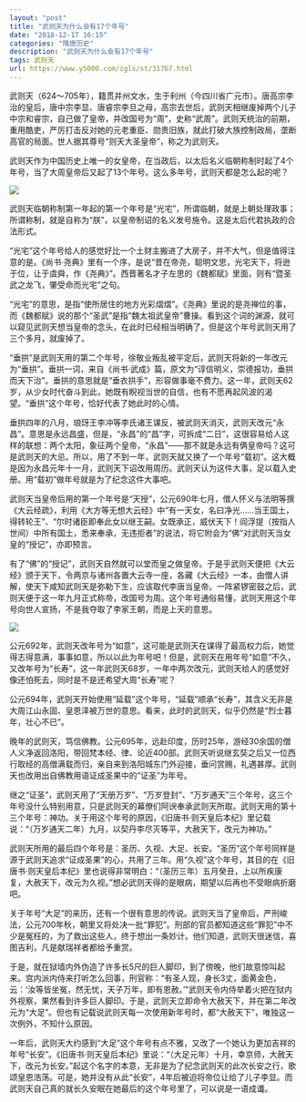 ```yaml
---
layout: "post"
title: "武则天为什么会有17个年号"
date: "2018-12-17 16:15"
categories: "隋唐历史"
description: "武则天为什么会有17个年号"
tags: 武则天
url: https://www.y5000.com/zgls/st/31767.html
---
```






武则天（624～705年），籍贯并州文水，生于利州（今四川省广元市）。唐高宗李治的皇后，唐中宗李显、唐睿宗李旦之母，高宗去世后，武则天相继废掉两个儿子中宗和睿宗，自己做了皇帝，并改国号为“周”，史称“武周”。武则天统治的前期，重用酷吏，严厉打击反对她的元老重臣、勋贵旧族，就此打破大族控制政局，垄断高官的局面。世人据其尊号“则天大圣皇帝”，称之为武则天。

武则天作为中国历史上唯一的女皇帝，在当政后，以太后名义临朝称制时起了4个年号，当了大周皇帝后又起了13个年号。这么多年号，武则天都是怎么起的呢？

![](https://img.y5000.com/uploads/allimg/180801/8-1PP1111145145.jpg)

武则天临朝称制第一年起的第一个年号是“光宅”，所谓临朝，就是上朝处理政事；所谓称制，就是自称为“朕”，以皇帝制诏的名义发号施令。这是太后代君执政的合法形式。

“光宅”这个年号给人的感觉好比一个土财主搬进了大房子，并不大气，但是值得注意的是。《尚书·尧典》里有一个序，是说“昔在帝尧，聪明文思，光宅天下，将逊于位，让于虞舜，作《尧典》”。西晋著名才子左思的《魏都赋》里面，则有“暨圣武之龙飞，肇受命而光宅”之句。

“光宅”的意思，是指“使所居住的地方光彩熠熠”。《尧典》里说的是尧禅位的事，而《魏都赋》说的那个“圣武”是指“魏太祖武皇帝”曹操。看到这个词的渊源，就可以窥见武则天想当皇帝的念头，在此时已经相当明确了。但是这个年号武则天用了三个多月，就废掉了。

“垂拱”是武则天用的第二个年号，徐敬业叛乱被平定后，武则天将新的一年改元为“垂拱”。垂拱一词，来自《尚书·武成》篇，原文为“谆信明义，崇德报功，垂拱而天下治”。垂拱的意思就是“垂衣拱手”，形容做事毫不费力。这一年，武则天62岁，从少女时代奋斗到此，她既有睨视当世的自信，也有不愿再起风波的渴望。“垂拱”这个年号，恰好代表了她此时的心情。

垂拱四年的八月，琅玡王李冲等李氏诸王谋反，被武则天消灭，武则天改元“永昌”。意思是永远昌盛，但是，“永昌”的“昌”字，可拆成“二日”，这很容易给人这样的联想：两个太阳，象征两个皇帝，“永昌”——那不就是永远有俩皇帝吗？这可是武则天的大忌。所以，用了不到一年，武则天就又换了一个年号“载初”。这大概是因为永昌元年十一月，武则天下诏改用周历。武则天认为这件大事，足以载入史册。用“载初”做年号就是为了纪念这件大事吧。

武则天当皇帝后用的第一个年号是“天授”，公元690年七月，僧人怀义与法明等撰《大云经疏》，利用《大方等无想大云经》中“有一天女，名曰净光&hellip;&hellip;当王国土，得转轮王”、“尔时诸臣即奉此女以继王嗣。女既承正，威伏天下！阎浮提（按指人世间）中所有国土，悉来奉承，无违拒者”的说法，将它附会为“佛”对武则天当女皇的“授记”，亦即预言。

有了“佛”的“授记”，武则天自然就可以堂而皇之做皇帝。于是乎武则天便把《大云经》颁于天下，令两京与诸州各置大云寺一座，各藏《大云经》一本，由僧人讲解，使天下咸知武则天是弥勒下生，应该取代李唐当皇帝。一阵紧锣密鼓之后，武则天便于这一年九月正式称帝，改国号为周。这个年号通俗易懂，武则天用这个年号向世人宣扬，不是我夺取了李家王朝，而是上天的意思。

![](https://img.y5000.com/uploads/allimg/180801/8-1PP111115L39.jpg)

公元692年，武则天改年号为“如意”，这可能是武则天在谋得了最高权力后，她觉得志得意满，事事如意，所以以此为年号吧！但是，武则天在用年号“如意”不久，又改年号为“长寿”，这一年武则天68岁，一年中两次改元，武则天给人的感觉好像还怕死去，同时是不是还希望大周“长寿”呢？

公元694年，武则天开始使用“延载”这个年号，“延载”顺承“长寿”，其含义无非是大周江山永固、皇恩泽被万世的意思。看来，此时的武则天，似乎仍然是“烈士暮年，壮心不已”。

晚年的武则天，笃信佛教。公元695年，远赴印度，历时25年，游经30余国的僧人义净返回洛阳，带回梵本经、律、论近400部。武则天听说继玄奘之后又一位西行取经的高僧满载而归，亲自来到洛阳城东门外迎接，垂问赏赐，礼遇甚厚。武则天也改用出自佛教用语证成圣果中的“证圣”为年号。

继之“证圣”，武则天用了“天册万岁”、“万岁登封”、“万岁通天”三个年号，这三个年号没什么特别用意，只是武则天的幕僚们阿谀奉承武则天所取。武则天用的第十三个年号：神功。关于用这个年号的原因，《旧唐书·则天皇后本纪》里记载说：“（万岁通天二年）九月，以契丹李尽灭等平，大赦天下，改元为神功。”

武则天所用的最后四个年号是：圣历、久视、大足、长安。“圣历”这个年号同样是源于武则天追求“证成圣果”的心，共用了三年。用“久视”这个年号，其目的在《旧唐书·则天皇后本纪》里也说得非常明白：“（圣历三年）五月癸丑，上以所疾康复，大赦天下，改元为久视。”想必武则天得的是眼病，期望以后再也不受眼病折磨吧。

关于年号“大足”的来历，还有一个很有意思的传说。武则天当了皇帝后，严刑峻法，公元700年秋，朝里又将处决一批“罪犯”。刑部的官员都知道这些“罪犯”中不少是冤枉的，为了救出这些人，终于想出一条妙计。他们知道，武则天很迷信，喜图吉利，凡是献瑞祥者都给予重赏。

于是，就在狱墙内外伪造了许多长5尺的巨人脚印，到了傍晚，他们故意惊叫起来。宫内派内侍来打听怎么回事，刑官称：“有圣人现，身长3丈，面黄金色，云：&lsquo;汝等皆坐冤，然无忧，天子万年，即有恩赦。&rsquo;”武则天令内侍举着火把在狱内外视察，果然看到许多巨人脚印。于是，武则天立即命令大赦天下，并在第二年改元为“大足”。但也有记载说武则天每一次使用新年号时，都“大赦天下”，唯独这一次例外，不知什么原因。

一年后，武则天大约感到“大足”这个年号有点不雅，又改了一个她认为更加吉祥的年号“长安”。《旧唐书·则天皇后本纪》里说：“（大足元年）十月，幸京师，大赦天下，改元为长安。”起这个名字的本意，无非是为了纪念武则天的此次长安之行，歌颂皇恩浩荡。可是，她并没有从此“长安”，4年后被迫将帝位让给了儿子李显。而武则天自己真的就长久安眠在她最后的这个年号里了，可以说是一语成谶。
